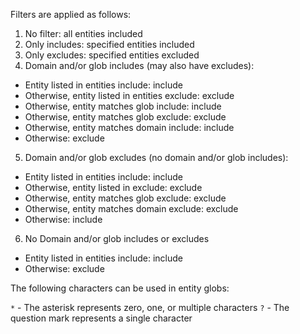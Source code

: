 Filters are applied as follows:

1. No filter: all entities included
2. Only includes: specified entities included
3. Only excludes: specified entities excluded
4. Domain and/or glob includes (may also have excludes):
  - Entity listed in entities include: include
  - Otherwise, entity listed in entities exclude: exclude
  - Otherwise, entity matches glob include: include     
  - Otherwise, entity matches glob exclude: exclude     
  - Otherwise, entity matches domain include: include
  - Otherwise: exclude
5. Domain and/or glob excludes (no domain and/or glob includes):
  - Entity listed in entities include: include
  - Otherwise, entity listed in exclude: exclude
  - Otherwise, entity matches glob exclude: exclude     
  - Otherwise, entity matches domain exclude: exclude     
  - Otherwise: include
6. No Domain and/or glob includes or excludes
  - Entity listed in entities include: include
  - Otherwise: exclude

The following characters can be used in entity globs:

`*` - The asterisk represents zero, one, or multiple characters
`?` - The question mark represents a single character
